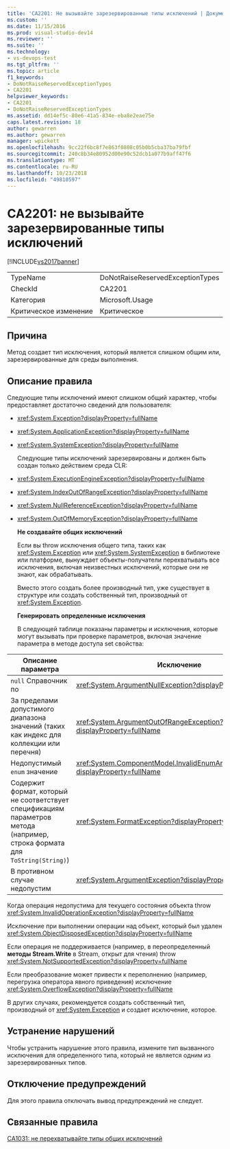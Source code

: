 ```yaml
---
title: 'CA2201: Не вызывайте зарезервированные типы исключений | Документация Майкрософт'
ms.custom: ''
ms.date: 11/15/2016
ms.prod: visual-studio-dev14
ms.reviewer: ''
ms.suite: ''
ms.technology:
- vs-devops-test
ms.tgt_pltfrm: ''
ms.topic: article
f1_keywords:
- DoNotRaiseReservedExceptionTypes
- CA2201
helpviewer_keywords:
- CA2201
- DoNotRaiseReservedExceptionTypes
ms.assetid: dd14ef5c-80e6-41a5-834e-eba8e2eae75e
caps.latest.revision: 18
author: gewarren
ms.author: gewarren
manager: wpickett
ms.openlocfilehash: 9cc22f6bc8f7e863f0808c05b0b5cba37ba79fbf
ms.sourcegitcommit: 240c8b34e80952d00e90c52dcb1a077b9aff47f6
ms.translationtype: MT
ms.contentlocale: ru-RU
ms.lasthandoff: 10/23/2018
ms.locfileid: "49810597"
---
```

# <a name="ca2201-do-not-raise-reserved-exception-types"></a>CA2201: не вызывайте зарезервированные типы исключений
[!INCLUDE[vs2017banner](../includes/vs2017banner.md)]

|||
|-|-|
|TypeName|DoNotRaiseReservedExceptionTypes|
|CheckId|CA2201|
|Категория|Microsoft.Usage|
|Критическое изменение|Критическое|

## <a name="cause"></a>Причина
 Метод создает тип исключения, который является слишком общим или, зарезервированные для среды выполнения.

## <a name="rule-description"></a>Описание правила
 Следующие типы исключений имеют слишком общий характер, чтобы предоставляет достаточно сведений для пользователя:

- <xref:System.Exception?displayProperty=fullName>

- <xref:System.ApplicationException?displayProperty=fullName>

- <xref:System.SystemException?displayProperty=fullName>

  Следующие типы исключений зарезервированы и должен быть создан только действием среда CLR:

- <xref:System.ExecutionEngineException?displayProperty=fullName>

- <xref:System.IndexOutOfRangeException?displayProperty=fullName>

- <xref:System.NullReferenceException?displayProperty=fullName>

- <xref:System.OutOfMemoryException?displayProperty=fullName>

  **Не создавайте общих исключений**

  Если вы throw исключения общего типа, таких как <xref:System.Exception> или <xref:System.SystemException> в библиотеке или платформе, вынуждает объекты-получатели перехватывать все исключения, включая неизвестных исключений, которые они не знают, как обрабатывать.

  Вместо этого создать более производный тип, уже существует в структуре или создать собственный тип, производный от <xref:System.Exception>.

  **Генерировать определенные исключения**

  В следующей таблице показаны параметры и исключения, которые могут вызывать при проверке параметров, включая значение параметра в методе доступа set свойства:

|Описание параметра|Исключение|
|---------------------------|---------------|
|`null` Справочник по|<xref:System.ArgumentNullException?displayProperty=fullName>|
|За пределами допустимого диапазона значений (таких как индекс для коллекции или перечня)|<xref:System.ArgumentOutOfRangeException?displayProperty=fullName>|
|Недопустимый `enum` значение|<xref:System.ComponentModel.InvalidEnumArgumentException?displayProperty=fullName>|
|Содержит формат, который не соответствует спецификациям параметров метода (например, строка формата для `ToString(String)`)|<xref:System.FormatException?displayProperty=fullName>|
|В противном случае недопустим|<xref:System.ArgumentException?displayProperty=fullName>|

 Когда операция недопустима для текущего состояния объекта throw <xref:System.InvalidOperationException?displayProperty=fullName>

 Исключение при выполнении операции над объект, который был удален <xref:System.ObjectDisposedException?displayProperty=fullName>

 Если операция не поддерживается (например, в переопределенный **методы Stream.Write** в Stream, открыт для чтения) throw <xref:System.NotSupportedException?displayProperty=fullName>

 Если преобразование может привести к переполнению (например, перегрузка оператора явного приведения) исключение <xref:System.OverflowException?displayProperty=fullName>

 В других случаях, рекомендуется создать собственный тип, производный от <xref:System.Exception> и создает исключение, которое.

## <a name="how-to-fix-violations"></a>Устранение нарушений
 Чтобы устранить нарушение этого правила, измените тип вызванного исключения для определенного типа, который не является одним из зарезервированных типов.

## <a name="when-to-suppress-warnings"></a>Отключение предупреждений
 Для этого правила отключать вывод предупреждений не следует.

## <a name="related-rules"></a>Связанные правила
 [CA1031: не перехватывайте типы общих исключений](../code-quality/ca1031-do-not-catch-general-exception-types.md)



